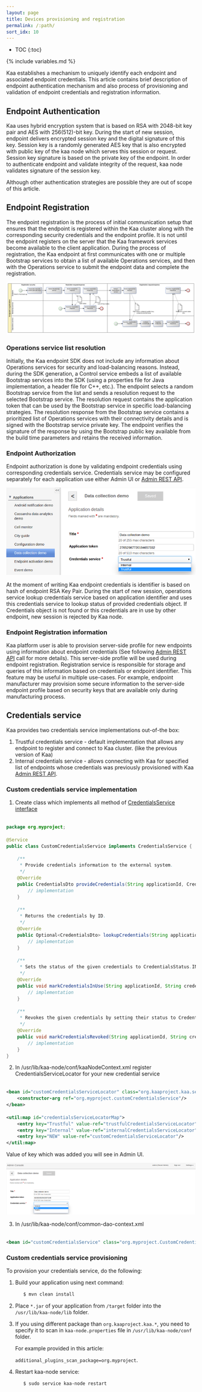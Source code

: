 ```yaml
---
layout: page
title: Devices provisioning and registration
permalink: /:path/
sort_idx: 10
---
```


* TOC
{:toc}

{% include variables.md %}
 
Kaa establishes a mechanism to uniquely identify each endpoint and associated endpoint credentials. 
This article contains brief description of endpoint authentication mechanism and also process of provisioning and validation of endpoint credentials and registration information.

## Endpoint Authentication

Kaa uses hybrid encryption system that is based on RSA with 2048-bit key pair and AES with 256(512)-bit key. 
During the start of new session, endpoint delivers encrypted session key and the digital signature of this key.
Session key is a randomly generated AES key that is also encrypted with public key of the kaa node which serves this session or request. 
Session key signature is based on the private key of the endpoint.
In order to authenticate endpoint and validate integrity of the request, kaa node validates signature of the session key.

Although other authentication strategies are possible they are out of scope of this article.

## Endpoint Registration

The endpoint registration is the process of initial communication setup that ensures that the endpoint is registered within the Kaa cluster 
along with the corresponding security credentials and the endpoint profile. 
It is not until the endpoint registers on the server that the Kaa framework services become available to the client application. 
During the process of registration, the Kaa endpoint at first communicates with one or multiple Bootstrap services to obtain a list of available Operations services, 
and then with the Operations service to submit the endpoint data and complete the registration.


![Endpoint Registration](attach/registration.png)

### Operations service list resolution

Initially, the Kaa endpoint SDK does not include any information about Operations services for security and load-balancing reasons. 
Instead, during the SDK generation, a Control service embeds a list of available Bootstrap services into the SDK 
(using a properties file for Java implementation, a header file for C++, etc.). 
The endpoint selects a random Bootstrap service from the list and sends a resolution request to the selected Bootstrap service. 
The resolution request contains the application token that can be used by the Bootstrap service in specific load-balancing strategies. 
The resolution response from the Bootstrap service contains a prioritized list of Operations services with their connectivity details and 
is signed with the Bootstrap service private key. 
The endpoint verifies the signature of the response by using the Bootstrap public key available from the build time parameters and retains the received information.

### Endpoint Authorization

Endpoint authorization is done by validating endpoint credentials using corresponding credentials service. 
Credentials service may be configured separately for each application use either Admin UI or 
[Admin REST API]({{root_url}}Programming-guide/Server-REST-APIs/#!/Application/editApplication). 

![credential](attach/credentials-for-apps.png)

At the moment of writing Kaa endpoint credentials is identifier is based on hash of endpoint RSA Key Pair.
During the start of new session, operations service lookup credentials service based on application identifier 
and uses this credentials service to lookup status of provided credentials object. 
If Credentials object is not found or this credentials are in use by other endpoint, new session is rejected by Kaa node.

### Endpoint Registration information

Kaa platform user is able to provision server-side profile for new endpoints using information about endpoint credentials 
(See following [Admin REST API]({{root_url}}Programming-guide/Server-REST-APIs/#!/Device_management/provisionCredentials) call for more details). 
This server-side profile will be used during endpoint registration. 
Registration service is responsible for storage and queries of this information based on credentials or endpoint identifier.
This feature may be useful in multiple use-cases. 
For example, endpoint manufacturer may provision some secure information to the server-side endpoint profile based on security keys that are available only during manufacturing process.


## Credentials service

Kaa provides two credentials service implementations out-of-the box:

1. Trustful credentials service -  default implementation that allows any endpoint to register and connect to Kaa cluster. (like the previous version of Kaa)
2. Internal credentials service -  allows connecting with Kaa for specified list of endpoints whose credentials was previously provisioned with Kaa 
[Admin REST API]({{root_url}}Programming-guide/Server-REST-APIs/#!/Device_management/provisionCredentials).

### Custom credentials service implementation

1. Create class which implements all method of 
[CredentialsService interface](https://github.com/kaaproject/kaa/blob/1d429a30bb4b5206376b740bb21483929a881ace/server/node/src/main/java/org/kaaproject/kaa/server/node/service/credentials/CredentialsService.java)

```java

package org.myproject;

@Service
public class CustomCredentialsService implements CredentialsService {

    /**
     * Provide credentials information to the external system.
     */
    @Override
    public CredentialsDto provideCredentials(String applicationId, CredentialsDto credentials) throws CredentialsServiceException {
        // implementation
    }

    /**
     * Returns the credentials by ID.
     */
    @Override
    public Optional<CredentialsDto> lookupCredentials(String applicationId, String credentialsId) throws CredentialsServiceException {
        // implementation
    }

    /**
     * Sets the status of the given credentials to CredentialsStatus.IN_USE
     */
    @Override
    public void markCredentialsInUse(String applicationId, String credentialsId) throws CredentialsServiceException {
        // implementation
    }

    /**
     * Revokes the given credentials by setting their status to CredentialsStatus.REVOKED
     */
    @Override
    public void markCredentialsRevoked(String applicationId, String credentialsId) throws CredentialsServiceException {
        // implementation
    }
}

```

2. In /usr/lib/kaa-node/conf/kaaNodeContext.xml register CredentialsServiceLocator for your new credential service 

```xml

<bean id="customCredentialsServiceLocator" class="org.kaaproject.kaa.server.node.service.credentials.InternalCredentialsServiceLocator">
    <constructor-arg ref="org.myproject.customCredentialsService"/>
</bean>
    
<util:map id="credentialsServiceLocatorMap">
    <entry key="Trustful" value-ref="trustfulCredentialsServiceLocator"/>
    <entry key="Internal" value-ref="internalCredentialsServiceLocator"/>
    <entry key="NEW" value-ref="customCredentialsServiceLocator"/>                          
</util:map>

```

Value of key which was added you will see in Admin UI.

![credential](attach/credential.png)

3. In /usr/lib/kaa-node/conf/common-dao-context.xml

```xml

<bean id="customCredentialsService" class="org.myproject.CustomCredentialsService"/>

```

### Custom credentials service provisioning

To provision your credentials service, do the following:

1. Build your application using next command: 

   ```bash
      $ mvn clean install
   ```

2. Place ```*.jar``` of your application from ```/target``` folder into the ```/usr/lib/kaa-node/lib``` folder.
3. If you using different package than ```org.kaaproject.kaa.*```, you need to specify it to scan in ```kaa-node.properties``` file in ```/usr/lib/kaa-node/conf``` folder.

    For example provided in this article:
    
   ```additional_plugins_scan_package=org.myproject```.

4. Restart kaa-node service: 

   ```bash
      $ sudo service kaa-node restart
   ```
